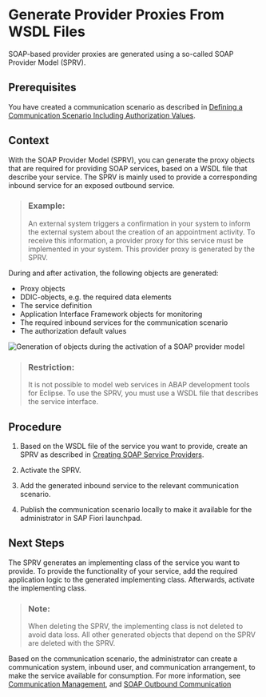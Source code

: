 <!-- loio98433757d0f44d6e8d38ead303a9d787 -->

# Generate Provider Proxies From WSDL Files

SOAP-based provider proxies are generated using a so-called SOAP Provider Model \(SPRV\).



<a name="loio98433757d0f44d6e8d38ead303a9d787__prereq_ygc_pwg_hzb"/>

## Prerequisites

You have created a communication scenario as described in [Defining a Communication Scenario Including Authorization Values](defining-a-communication-scenario-including-authorization-values-bba0fd2.md).



## Context

With the SOAP Provider Model \(SPRV\), you can generate the proxy objects that are required for providing SOAP services, based on a WSDL file that describe your service. The SPRV is mainly used to provide a corresponding inbound service for an exposed outbound service.

> ### Example:  
> An external system triggers a confirmation in your system to inform the external system about the creation of an appointment activity. To receive this information, a provider proxy for this service must be implemented in your system. This provider proxy is generated by the SPRV.

During and after activation, the following objects are generated:

-   Proxy objects
-   DDIC-objects, e.g. the required data elements
-   The service definition
-   Application Interface Framework objects for monitoring
-   The required inbound services for the communication scenario
-   The authorization default values

![Generation of objects during the activation of a SOAP provider model](images/Generation_of_objects_during_the_activation_of_a_SOAP_provider_model_8d86036.png)

> ### Restriction:  
> It is not possible to model web services in ABAP development tools for Eclipse. To use the SPRV, you must use a WSDL file that describes the service interface.



## Procedure

1.  Based on the WSDL file of the service you want to provide, create an SPRV as described in [Creating SOAP Service Providers](https://help.sap.com/docs/abap-cloud/abap-development-tools-user-guide/creating-soap-service-providers?locale=en-US).

2.  Activate the SPRV.

3.  Add the generated inbound service to the relevant communication scenario.

4.  Publish the communication scenario locally to make it available for the administrator in SAP Fiori launchpad.




<a name="loio98433757d0f44d6e8d38ead303a9d787__postreq_pgx_2xg_hzb"/>

## Next Steps

The SPRV generates an implementing class of the service you want to provide. To provide the functionality of your service, add the required application logic to the generated implementing class. Afterwards, activate the implementing class.

> ### Note:  
> When deleting the SPRV, the implementing class is not deleted to avoid data loss. All other generated objects that depend on the SPRV are deleted with the SPRV.

Based on the communication scenario, the administrator can create a communication system, inbound user, and communication arrangement, to make the service available for consumption. For more information, see [Communication Management](communication-management-5b8ff39.md#loio5b8ff39ddb6741a29ddfcf587939e8f4), and [SOAP Outbound Communication](soap-outbound-communication-ff6e400.md) 

